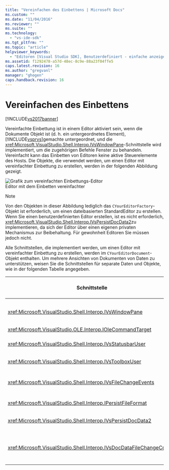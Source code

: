 ```yaml
---
title: "Vereinfachen des Einbettens | Microsoft Docs"
ms.custom: ""
ms.date: "11/04/2016"
ms.reviewer: ""
ms.suite: ""
ms.technology: 
  - "vs-ide-sdk"
ms.tgt_pltfrm: ""
ms.topic: "article"
helpviewer_keywords: 
  - "Editoren [Visual Studio SDK], Benutzerdefiniert - einfache anzeigen einbetten"
ms.assetid: f1292478-a57d-48ec-8c9e-88a23f04ffe5
caps.latest.revision: 16
ms.author: "gregvanl"
manager: "ghogen"
caps.handback.revision: 16
---
```

# Vereinfachen des Einbettens
[!INCLUDE[vs2017banner](../code-quality/includes/vs2017banner.md)]

Vereinfachte Einbettung ist in einem Editor aktiviert sein, wenn die Dokumente Objekt ist \(d. h. ein untergeordnetes Element\), [!INCLUDE[vsprvs](../code-quality/includes/vsprvs_md.md)]gemachte untergeordnet, und die <xref:Microsoft.VisualStudio.Shell.Interop.IVsWindowPane>\-Schnittstelle wird implementiert, um die zugehörigen Befehle Fenster zu behandeln.  Vereinfacht kann das Einbetten von Editoren keine aktive Steuerelemente des Hosts.  Die Objekte, die verwendet werden, um einen Editor mit vereinfachter Einbettung zu erstellen, werden in der folgenden Abbildung gezeigt.  
  
 ![Grafik zum vereinfachten Einbettungs&#45;Editor](~/extensibility/media/vssimplifiedembeddingeditor.gif "vsSimplifiedEmbeddingEditor")  
Editor mit dem Einbetten vereinfachter  
  
> [!NOTE]
>  Von den Objekten in dieser Abbildung lediglich das `CYourEditorFactory`\-Objekt ist erforderlich, um einen dateibasierten StandardEditor zu erstellen.  Wenn Sie einen benutzerdefinierten Editor erstellen, ist es nicht erforderlich, <xref:Microsoft.VisualStudio.Shell.Interop.IVsPersistDocData2>zu implementieren, da sich der Editor über einen eigenen privaten Mechanismus zur Beibehaltung.  Für gewohnheit Editoren Sie müssen jedoch nicht.  
  
 Alle Schnittstellen, die implementiert werden, um einen Editor mit vereinfachter Einbettung zu erstellen, werden im `CYourEditorDocument`\-Objekt enthalten.  Um mehrere Ansichten von Dokumenten von Daten zu unterstützen, weisen Sie die Schnittstellen für separate Daten und Objekte, wie in der folgenden Tabelle angegeben.  
  
|Schnittstelle|Speicherort der Schnittstelle|Verwendung|  
|-------------------|-----------------------------------|----------------|  
|<xref:Microsoft.VisualStudio.Shell.Interop.IVsWindowPane>|Ansicht|Stellt eine Verbindung mit dem übergeordneten Fenster.|  
|<xref:Microsoft.VisualStudio.OLE.Interop.IOleCommandTarget>|Ansicht|Behandelt Befehle.|  
|<xref:Microsoft.VisualStudio.Shell.Interop.IVsStatusbarUser>|Ansicht|Aktiviert Statusleisten aktualisiert.|  
|<xref:Microsoft.VisualStudio.Shell.Interop.IVsToolboxUser>|Ansicht|Aktiviert Toolboxelemente.|  
|<xref:Microsoft.VisualStudio.Shell.Interop.IVsFileChangeEvents>|Daten|Sendet Benachrichtigungen, wenn die Datei geändert wird.|  
|<xref:Microsoft.VisualStudio.Shell.Interop.IPersistFileFormat>|Daten|Aktiviert das Feature für einen Dateityp.|  
|<xref:Microsoft.VisualStudio.Shell.Interop.IVsPersistDocData2>|Daten|Aktiviert die Persistenz für das Dokument.|  
|<xref:Microsoft.VisualStudio.Shell.Interop.IVsDocDataFileChangeControl>|Daten|Ermöglicht die Änderung der Datei Unterdrückung von Ereignissen, z. B. Reload starten.|